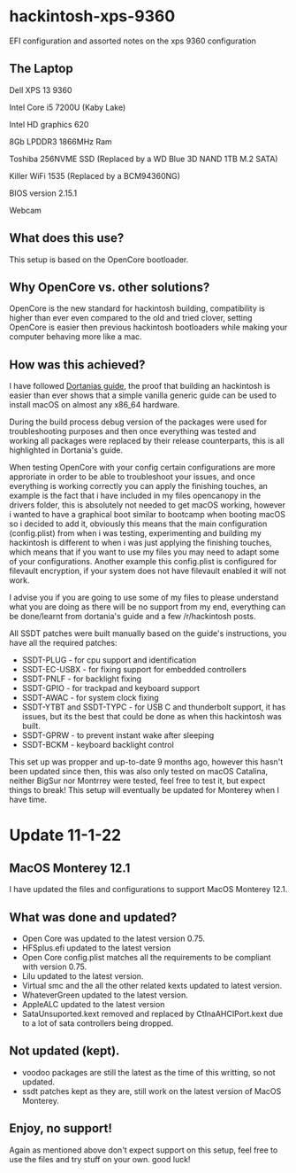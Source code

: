 # hackintosh-xps-9360
EFI configuration and assorted notes on the xps 9360 configuration

## The Laptop
 Dell XPS 13 9360
 
 Intel Core i5 7200U (Kaby Lake)
 
 Intel HD graphics 620
 
 8Gb LPDDR3 1866MHz Ram
 
 Toshiba 256NVME SSD (Replaced by a WD Blue 3D NAND 1TB M.2 SATA)
 
 Killer WiFi 1535 (Replaced by a BCM94360NG)
 
 BIOS version 2.15.1
 
 Webcam
 
## What does this use?
 This setup is based on the OpenCore bootloader.
 
## Why OpenCore vs. other solutions?
  OpenCore is the new standard for hackintosh building, compatibility is higher than ever even compared to the old and tried clover, setting OpenCore is easier then previous hackintosh bootloaders while making your computer behaving more like a mac.
  
## How was this achieved?
  I have followed [Dortanias guide](https://dortania-github-io.thrrip.space/OpenCore-Install-Guide/), the proof that building an hackintosh is easier than ever shows that a simple vanilla generic guide can be used to install macOS on almost any x86_64 hardware.
  
  During the build process debug version of the packages were used for troubleshooting purposes and then once everything was tested and working all packages were replaced by their release counterparts, this is all highlighted in Dortania's guide.
  
  When testing OpenCore with your config certain configurations are more approriate in order to be able to troubleshoot your issues, and once everything is working correctly you can apply the finishing touches, an example is the fact that i have included in my files opencanopy in the drivers folder, this is absolutely not needed to get macOS working, however i wanted to have a graphical boot similar to bootcamp when booting macOS so i decided to add it, obviously this means that the main configuration (config.plist) from when i was testing, experimenting and building my hackintosh is different to when i was just applying the finishing touches, which means that if you want to use my files you may need to adapt some of your configurations.
  Another example this config.plist is configured for filevault encryption, if your system does not have filevault enabled it will not work.
  
  I advise you if you are going to use some of my files to please understand what you are doing as there will be no support from my end, everything can be done/learnt from dortania's guide and a few /r/hackintosh posts.
  
  All SSDT patches were built manually based on the guide's instructions, you have all the required patches:
   - SSDT-PLUG - for cpu support and identification
   - SSDT-EC-USBX - for fixing support for embedded controllers
   - SSDT-PNLF - for backlight fixing
   - SSDT-GPIO - for trackpad and keyboard support
   - SSDT-AWAC - for system clock fixing
   - SSDT-YTBT and SSDT-TYPC - for USB C and thunderbolt support, it has issues, but its the best that could be done as when this hackintosh was built.
   - SSDT-GPRW - to prevent instant wake after sleeping
   - SSDT-BCKM - keyboard backlight control

 This set up was propper and up-to-date 9 months ago, however this hasn't been updated since then, this was also only tested on macOS Catalina, neither BigSur nor Montrrey were tested, feel free to test it, but expect things to break!
 This setup will eventually be updated for Monterey when I have time.

# Update 11-1-22

## MacOS Monterey 12.1

I have updated the files and configurations to support MacOS Monterey 12.1.

## What was done and updated?
- Open Core was updated to the latest version 0.75.
- HFSplus.efi updated to the latest version
- Open Core config.plist matches all the requirements to be compliant with version 0.75.
- Lilu updated to the latest version.
- Virtual smc and the all the other related kexts updated to latest version.
- WhateverGreen updated to the latest version.
- AppleALC updated to the latest version
- SataUnsuported.kext removed and replaced by CtlnaAHCIPort.kext due to a lot of sata controllers being dropped.

## Not updated (kept).
- voodoo packages are still the latest as the time of this writting, so not updated.
- ssdt patches kept as they are, still work on the latest version of MacOS Monterey.

## Enjoy, no support!
Again as mentioned above don't expect support on this setup, feel free to use the files and try stuff on your own. good luck!
